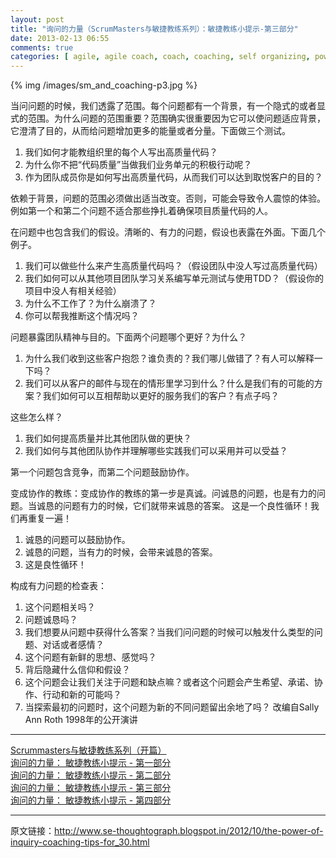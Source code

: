 ```yaml
---
layout: post
title: "询问的力量（ScrumMasters与敏捷教练系列）：敏捷教练小提示-第三部分"
date: 2013-02-13 06:55
comments: true
categories: [ agile, agile coach, coach, coaching, self organizing, power of inquiry, Ken Schwaber, Jeff Sutherlan, Scrum Guide, agile tour ]
---
```


{% img /images/sm_and_coaching-p3.jpg %}

当问问题的时候，我们透露了范围。每个问题都有一个背景，有一个隐式的或者显式的范围。为什么问题的范围重要？范围确实很重要因为它可以使问题适应背景，它澄清了目的，从而给问题增加更多的能量或者分量。下面做三个测试。

1. 我们如何才能教组织里的每个人写出高质量代码？
2. 为什么你不把“代码质量”当做我们业务单元的积极行动呢？
3. 作为团队成员你是如何写出高质量代码，从而我们可以达到取悦客户的目的？

依赖于背景，问题的范围必须做出适当改变。否则，可能会导致令人震惊的体验。例如第一个和第二个问题不适合那些挣扎着确保项目质量代码的人。

在问题中也包含我们的假设。清晰的、有力的问题，假设也表露在外面。下面几个例子。

1. 我们可以做些什么来产生高质量代码吗？（假设团队中没人写过高质量代码）
2. 我们如何可以从其他项目团队学习关系编写单元测试与使用TDD？（假设你的项目中没人有相关经验）
3. 为什么不工作了？为什么崩溃了？
4. 你可以帮我推断这个情况吗？

<!-- more -->

问题暴露团队精神与目的。下面两个问题哪个更好？为什么？

1. 为什么我们收到这些客户抱怨？谁负责的？我们哪儿做错了？有人可以解释一下吗？
2. 我们可以从客户的邮件与现在的情形里学习到什么？什么是我们有的可能的方案？我们如何可以互相帮助以更好的服务我们的客户？有点子吗？

这些怎么样？

1. 我们如何提高质量并比其他团队做的更快？
2. 我们如何与其他团队协作并理解哪些实践我们可以采用并可以受益？

第一个问题包含竞争，而第二个问题鼓励协作。

变成协作的教练：变成协作的教练的第一步是真诚。问诚恳的问题，也是有力的问题。当诚恳的问题有力的时候，它们就带来诚恳的答案。
这是一个良性循环！我们再重复一遍！

1. 诚恳的问题可以鼓励协作。
2. 诚恳的问题，当有力的时候，会带来诚恳的答案。
3. 这是良性循环！

构成有力问题的检查表：

1. 这个问题相关吗？
2. 问题诚恳吗？
3. 我们想要从问题中获得什么答案？当我们问问题的时候可以触发什么类型的问题、对话或者感情？
4. 这个问题有新鲜的思想、感觉吗？
5. 背后隐藏什么信仰和假设？
6. 这个问题会让我们关注于问题和缺点嘛？或者这个问题会产生希望、承诺、协作、行动和新的可能吗？
7. 当探索最初的问题时，这个问题为新的不同问题留出余地了吗？
改编自Sally Ann Roth 1998年的公开演讲

---
[Scrummasters与敏捷教练系列（开篇）](http://bobjiang.com/blog/2013/02/10/scrummaster-and-coach-opening/)  
[询问的力量： 敏捷教练小提示 - 第一部分](http://bobjiang.com/blog/2013/02/11/scrummaster-and-coaching-part1/)  
[询问的力量： 敏捷教练小提示 - 第二部分](http://bobjiang.com/blog/2013/02/12/scrummaster-and-coaching-part2/)  
[询问的力量： 敏捷教练小提示 - 第三部分](http://bobjiang.com/blog/2013/02/13/scrummaster-and-coaching-part3/)  
[询问的力量： 敏捷教练小提示 - 第四部分](http://bobjiang.com/blog/2013/02/14/scrummaster-and-coaching-part4/)  

---
原文链接：http://www.se-thoughtograph.blogspot.in/2012/10/the-power-of-inquiry-coaching-tips-for_30.html